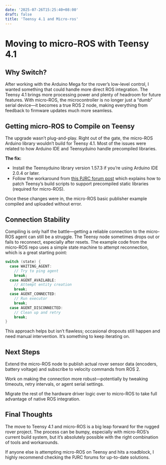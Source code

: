 ```yaml
---
date: '2025-07-26T15:25:40+08:00'
draft: false
title: 'Teensy 4.1 and Micro-ros'
---
```



# Moving to micro-ROS with Teensy 4.1

## Why Switch?

After working with the Arduino Mega for the rover’s low-level control, I wanted something that could handle more direct ROS integration. The Teensy 4.1 brings more processing power and plenty of headroom for future features. With micro-ROS, the microcontroller is no longer just a “dumb” serial device—it becomes a true ROS 2 node, making everything from feedback to firmware updates much more seamless.

## Getting micro-ROS to Compile on Teensy

The upgrade wasn’t plug-and-play. Right out of the gate, the micro-ROS Arduino library wouldn’t build for Teensy 4.1. Most of the issues were related to how Arduino IDE and Teensyduino handle precompiled libraries.

**The fix:**

- Install the Teensyduino library version 1.57.3 if you’re using Arduino IDE 2.0.4 or later.
- Follow the workaround from [this PJRC forum post](https://forum.pjrc.com/index.php?threads/solution-for-adding-support-for-pre-compiled-libraries.63256/) which explains how to patch Teensy’s build scripts to support precompiled static libraries (required for micro-ROS).

Once these changes were in, the micro-ROS basic publisher example compiled and uploaded without error.

## Connection Stability

Compiling is only half the battle—getting a reliable connection to the micro-ROS agent can still be a struggle. The Teensy node sometimes drops out or fails to reconnect, especially after resets. The example code from the micro-ROS repo uses a simple state machine to attempt reconnection, which is a great starting point:

```cpp
switch (state) {
  case WAITING_AGENT:
    // Try to ping agent
    break;
  case AGENT_AVAILABLE:
    // Attempt entity creation
    break;
  case AGENT_CONNECTED:
    // Run executor
    break;
  case AGENT_DISCONNECTED:
    // Clean up and retry
    break;
}
```
This approach helps but isn’t flawless; occasional dropouts still happen and need manual intervention. It’s something to keep iterating on.

## Next Steps
Extend the micro-ROS node to publish actual rover sensor data (encoders, battery voltage) and subscribe to velocity commands from ROS 2.

Work on making the connection more robust—potentially by tweaking timeouts, retry intervals, or agent serial settings.

Migrate the rest of the hardware driver logic over to micro-ROS to take full advantage of native ROS integration.

## Final Thoughts
The move to Teensy 4.1 and micro-ROS is a big leap forward for the rugged rover project. The process can be bumpy, especially with micro-ROS’s current build system, but it’s absolutely possible with the right combination of tools and workarounds.

If anyone else is attempting micro-ROS on Teensy and hits a roadblock, I highly recommend checking the PJRC forums for up-to-date solutions.